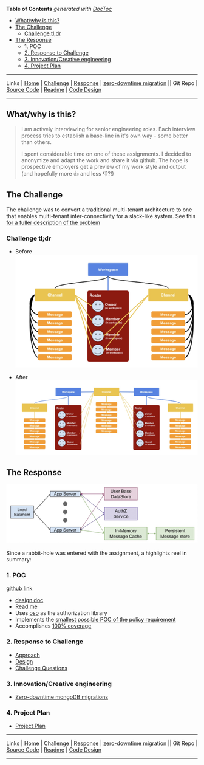 <!-- START doctoc generated TOC please keep comment here to allow auto update -->
<!-- DON'T EDIT THIS SECTION, INSTEAD RE-RUN doctoc TO UPDATE -->
**Table of Contents**  *generated with [DocToc](https://github.com/thlorenz/doctoc)*

- [What/why is this?](#whatwhy-is-this)
- [The Challenge](#the-challenge)
  - [Challenge tl;dr](#challenge-tldr)
- [The Response](#the-response)
  - [1. POC](#1-poc)
  - [2. Response to Challenge](#2-response-to-challenge)
  - [3. Innovation/Creative engineering](#3-innovationcreative-engineering)
  - [4. Project Plan](#4-project-plan)

<!-- END doctoc generated TOC please keep comment here to allow auto update -->

---

Links
| [Home](https://sramam.github.io/work-sample/)
| [Challenge](https://sramam.github.io/work-sample/challenge)
| [Response](https://sramam.github.io/work-sample/solution)
| [zero-downtime migration](https://sramam.github.io/work-sample/zero-downtime-migrations#zero-downtime-migrations)
|| Git Repo
| [Source Code](https://github.com/sramam/work-sample)
| [Readme](https://github.com/sramam/work-sample#readme)
| [Code Design](https://github.com/sramam/work-sample/blob/main/DESIGN.md)

---

## What/why is this?
> I am actively interviewing for senior engineering roles.
> Each interview process tries to establish a base-line in it's own way - some better than others.
>
> I spent considerable time on one of these assignments. I decided to anonymize and adapt the work and share it via github.
> The hope is prospective employers get a preview of my work style and output (and hopefully more 👍 and less 👎?!)

## The Challenge
The challenge was to convert a traditional multi-tenant architecture to one that  enables multi-tenant inter-connectivity for a slack-like system.
See this [for a fuller description of the problem](./challenge.md)

### Challenge tl;dr 

- Before
![challenge2](./challenge2.jpg)

- After 
![challenge3](./challenge3.jpg)

## The Response

![app-arch](./app-arch.jpg)

Since a rabbit-hole was entered with the assignment, a highlights reel in summary:


### 1. POC 
  [github link](https://github.com/sramam/work-sample)
  - [design doc](https://github.com/sramam/work-sample/blob/main/DESIGN.md)
  - [Read me](https://github.com/sramam/work-sample#readme)
  - Uses [oso](https://www.osohq.com/) as the authorization library
  - Implements the [smallest possible POC of the policy requirement](https://github.com/sramam/work-sample/blob/main/gsb.polar)
  - Accomplishes [100% coverage](https://github.com/sramam/work-sample#quality)

### 2. Response to Challenge
  - [Approach](./solution.md#approach)
  - [Design](./solution.md#design)
  - [Challenge Questions](./solution.md#responses-to-followup-questions)

### 3. Innovation/Creative engineering
  - [Zero-downtime mongoDB migrations](./solution.md#1-db-schema-migrations)

### 4. Project Plan
  - [Project Plan](./solution.md#5-migration-plan)

---

Links
| [Home](https://sramam.github.io/work-sample/)
| [Challenge](https://sramam.github.io/work-sample/challenge)
| [Response](https://sramam.github.io/work-sample/solution)
| [zero-downtime migration](https://sramam.github.io/work-sample/zero-downtime-migrations#zero-downtime-migrations)
|| Git Repo
| [Source Code](https://github.com/sramam/work-sample)
| [Readme](https://github.com/sramam/work-sample#readme)
| [Code Design](https://github.com/sramam/work-sample/blob/main/DESIGN.md)


---
